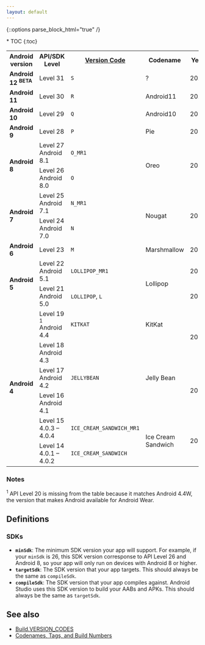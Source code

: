 ```yaml
---
layout: default
---
```

{::options parse_block_html="true" /}

<div id="compact-toc">
* TOC
{:toc}
</div>

<table class="full-width">
  <tr>
    <th>Android version</th>
    <th>API/SDK Level</th>
    <th><a href="https://developer.android.com/reference/kotlin/android/os/Build.VERSION_CODES">Version Code</a></th>
    <th>Codename</th>
    <th>Year</th>
  </tr>
  <tr>
    <td><b>Android 12 <sup class="beta">BETA</sup></b></td>
    <td>Level 31</td>
    <td><code>S</code></td>
    <td>?</td>
    <td>2021</td>
  </tr>
  <tr>
    <td><b>Android 11</b></td>
    <td>Level 30</td>
    <td><code>R</code></td>
    <td>Android11</td>
    <td>2020</td>
  </tr>
  <tr>
    <td><b>Android 10</b></td>
    <td>Level 29</td>
    <td><code>Q</code></td>
    <td>Android10</td>
    <td>2019</td>
  </tr>
  <tr>
    <td><b>Android 9</b></td>
    <td>Level 28</td>
    <td><code>P</code></td>
    <td>Pie</td>
    <td>2018</td>
  </tr>
  <tr>
    <td rowspan="2"><b>Android 8</b></td>
    <td>Level 27 <span class="subversion">Android 8.1</span></td>
    <td><code>O_MR1</code></td>
    <td rowspan="2">Oreo</td>
    <td rowspan="2">2017</td>
  </tr>
  <tr>
    <td>Level 26 <span class="subversion">Android 8.0</span></td>
    <td><code>O</code></td>
  </tr>
  <tr>
    <td rowspan="2"><b>Android 7</b></td>
    <td>Level 25 <span class="subversion">Android 7.1</span></td>
    <td><code>N_MR1</code></td>
    <td rowspan="2">Nougat</td>
    <td rowspan="2">2016</td>
  </tr>
  <tr>
    <td>Level 24 <span class="subversion">Android 7.0</span></td>
    <td><code>N</code></td>
  </tr>
  <tr>
    <td><b>Android 6</b></td>
    <td>Level 23</td>
    <td><code>M</code></td>
    <td>Marshmallow</td>
    <td>2015</td>
  </tr>
  <tr>
    <td rowspan="2"><b>Android 5</b></td>
    <td>Level 22 <span class="subversion">Android 5.1</span></td>
    <td><code>LOLLIPOP_MR1</code></td>
    <td rowspan="2">Lollipop</td>
    <td>2015</td>
  </tr>
  <tr>
    <td>Level 21 <span class="subversion">Android 5.0</span></td>
    <td><code>LOLLIPOP</code>, <code>L</code></td>
    <td>2014</td>
  </tr>
  <tr>
    <td rowspan="6"><b>Android 4</b></td>
    <td>Level 19 <sup>1</sup> <span class="subversion">Android 4.4</span></td>
    <td><code>KITKAT</code></td>
    <td>KitKat</td>
    <td rowspan="2">2013</td>
  </tr>
  <tr>
    <td>Level 18 <span class="subversion">Android 4.3</span></td>
    <td rowspan="3"><code>JELLYBEAN</code></td>
    <td rowspan="3">Jelly Bean</td>
  </tr>
  <tr>
    <td>Level 17 <span class="subversion">Android 4.2</span></td>
    <td rowspan="2">2012</td>
  </tr>
  <tr>
    <td>Level 16 <span class="subversion">Android 4.1</span></td>
  </tr>
  <tr>
    <td>Level 15 <span class="subversion">4.0.3 – 4.0.4</span></td>
    <td><code>ICE_CREAM_SANDWICH_MR1</code></td>
    <td rowspan="2">Ice Cream Sandwich</td>
    <td rowspan="2">2011</td>
  </tr>
  <tr>
    <td>Level 14 <span class="subversion">4.0.1 – 4.0.2</span></td>
    <td><code>ICE_CREAM_SANDWICH</code></td>
  </tr>
</table>

### Notes

<p><sup>1</sup> API Level 20 is missing from the table because it matches Android 4.4W, the version that makes Android available for Android Wear.</p>

## Definitions

### SDKs

* **`minSdk`**: The minimum SDK version your app will support. For example, if your `minSdk` is 26, this SDK version corresponse to API Level 26 and Android 8, so your app will only run on devices with Android 8 or higher.
* **`targetSdk`**: The SDK version that your app targets. This should always be the same as `compileSdk`.
* **`compileSdk`**: The SDK version that your app compiles against. Android Studio uses this SDK version to build your AABs and APKs. This should always be the same as `targetSdk`.

## See also

* [Build.VERSION_CODES](https://developer.android.com/reference/android/os/Build.VERSION_CODES)
* [Codenames, Tags, and Build Numbers](https://source.android.com/setup/start/build-numbers)
